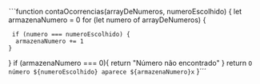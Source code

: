 ˋˋˋfunction contaOcorrencias(arrayDeNumeros, numeroEscolhido) {
let armazenaNumero = 0 
  for (let numero of arrayDeNumeros) {
    
     if (numero === numeroEscolhido) {
      armazenaNumero += 1
    } 
  }
  if (armazenaNumero === 0){
    return "Número não encontrado"
  }
  return `O número ${numeroEscolhido} aparece ${armazenaNumero}x`
}´´´